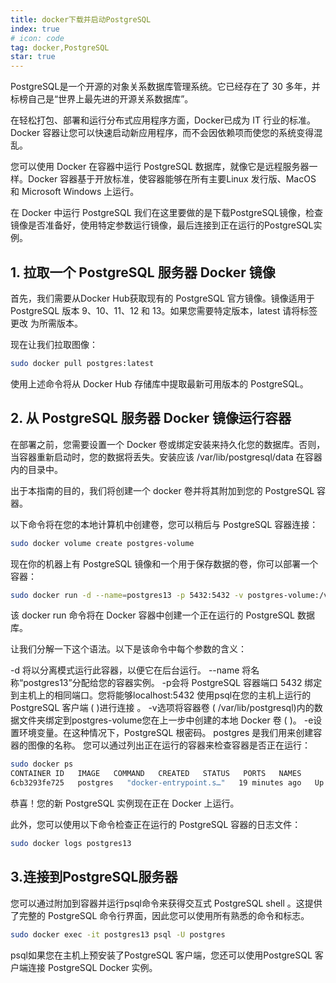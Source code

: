 ```yaml
---
title: docker下载并启动PostgreSQL
index: true
# icon: code
tag: docker,PostgreSQL
star: true
---
```

PostgreSQL是一个开源的对象关系数据库管理系统。它已经存在了 30 多年，并标榜自己是“世界上最先进的开源关系数据库”。

在轻松打包、部署和运行分布式应用程序方面，Docker已成为 IT 行业的标准。Docker 容器让您可以快速启动新应用程序，而不会因依赖项而使您的系统变得混乱。

您可以使用 Docker 在容器中运行 PostgreSQL 数据库，就像它是远程服务器一样。Docker 容器基于开放标准，使容器能够在所有主要Linux 发行版、MacOS 和 Microsoft Windows 上运行。

 

在 Docker 中运行 PostgreSQL
我们在这里要做的是下载PostgreSQL镜像，检查镜像是否准备好，使用特定参数运行镜像，最后连接到正在运行的PostgreSQL实例。

## 1. 拉取一个 PostgreSQL 服务器 Docker 镜像
首先，我们需要从Docker Hub获取现有的 PostgreSQL 官方镜像。镜像适用于 PostgreSQL 版本 9、10、11、12 和 13。如果您需要特定版本，latest 请将标签更改 为所需版本。

现在让我们拉取图像：
```sh
sudo docker pull postgres:latest
```
使用上述命令将从 Docker Hub 存储库中提取最新可用版本的 PostgreSQL。

## 2. 从 PostgreSQL 服务器 Docker 镜像运行容器
在部署之前，您需要设置一个 Docker 卷或绑定安装来持久化您的数据库。否则，当容器重新启动时，您的数据将丢失。安装应该 /var/lib/postgresql/data 在容器内的目录中。

出于本指南的目的，我们将创建一个 docker 卷并将其附加到您的 PostgreSQL 容器。

以下命令将在您的本地计算机中创建卷，您可以稍后与 PostgreSQL 容器连接：
```sh
sudo docker volume create postgres-volume
```
现在你的机器上有 PostgreSQL 镜像和一个用于保存数据的卷，你可以部署一个容器：
```sh
sudo docker run -d --name=postgres13 -p 5432:5432 -v postgres-volume:/var/lib/postgresql/data -e POSTGRES_PASSWORD=your_password postgres
```
该 docker run 命令将在 Docker 容器中创建一个正在运行的 PostgreSQL 数据库。

让我们分解一下这个语法。以下是该命令中每个参数的含义：

-d 将以分离模式运行此容器，以便它在后台运行。
--name 将名称“postgres13”分配给您的容器实例。
-p会将 PostgreSQL 容器端口 5432 绑定到主机上的相同端口。您将能够localhost:5432 使用psql在您的主机上运行的PostgreSQL 客户端 ( )进行连接 。
-v选项将容器卷 ( /var/lib/postgresql)内的数据文件夹绑定到postgres-volume您在上一步中创建的本地 Docker 卷 ( )。
-e设置环境变量。在这种情况下，PostgreSQL 根密码。
postgres 是我们用来创建容器的图像的名称。
您可以通过列出正在运行的容器来检查容器是否正在运行：
```sh
sudo docker ps
CONTAINER ID   IMAGE   COMMAND   CREATED   STATUS   PORTS   NAMES
6cb3293fe725   postgres   "docker-entrypoint.s…"   19 minutes ago   Up 19 minutes   0.0.0.0:5432->5432/tcp, :::5432->5432/tcp   postgres13
```
恭喜！您的新 PostgreSQL 实例现在正在 Docker 上运行。

此外，您可以使用以下命令检查正在运行的 PostgreSQL 容器的日志文件：
```sh
sudo docker logs postgres13
```
## 3.连接到PostgreSQL服务器
您可以通过附加到容器并运行psql命令来获得交互式 PostgreSQL shell 。这提供了完整的 PostgreSQL 命令行界面，因此您可以使用所有熟悉的命令和标志。
```sh
sudo docker exec -it postgres13 psql -U postgres
```
psql如果您在主机上预安装了PostgreSQL 客户端，您还可以使用PostgreSQL 客户端连接 PostgreSQL Docker 实例。